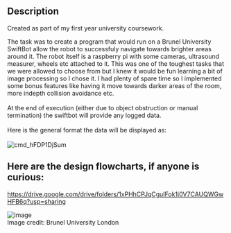 ## Description
Created as part of my first year university coursework.

The task was to create a program that would run on a Brunel University SwiftBot allow the robot to successfuly navigate towards brighter areas around it. The robot itself is a raspberry pi with some cameras, ultrasound measurer, wheels etc attached to it. 
This was one of the toughest tasks that we were allowed to choose from but I knew it would be fun learning a bit of image processing so I chose it. I had plenty of spare time so I implemented some bonus features like having it move towards darker areas of the room, more indepth collision avoidance etc. 
<br/>
<br/>
At the end of execution (either due to object obstruction or manual termination) the swiftbot will provide any logged data. <br/><br/>
Here is the general format the data will be displayed as:<br/><br/>
![cmd_hFDP1DjSum](https://github.com/user-attachments/assets/f276b7fe-dafc-4773-bda4-b67032ab70dc)



## Here are the design flowcharts, if anyone is curious: 
https://drive.google.com/drive/folders/1xPHhCPJqCguIFok1j0V7CAUQWGwHFB6q?usp=sharing
<br/>

![image](https://github.com/user-attachments/assets/448db2c3-66be-4fb9-afba-8e57eb7be5ed)
<br/>
Image credit: Brunel University London


